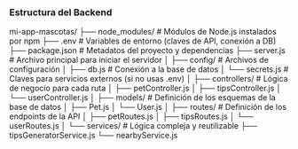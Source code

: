 ### Estructura del Backend
mi-app-mascotas/
├── node_modules/             # Módulos de Node.js instalados por npm
├── .env                      # Variables de entorno (claves de API, conexión a DB)
├── package.json              # Metadatos del proyecto y dependencias
├── server.js                 # Archivo principal para iniciar el servidor
│
├── config/                   # Archivos de configuración
│   ├── db.js                 # Conexión a la base de datos
│   └── secrets.js            # Claves para servicios externos (si no usas .env)
│
├── controllers/              # Lógica de negocio para cada ruta
│   ├── petController.js
│   ├── tipsController.js
│   └── userController.js
│
├── models/                   # Definición de los esquemas de la base de datos
│   ├── Pet.js
│   └── User.js
│
├── routes/                   # Definición de los endpoints de la API
│   ├── petRoutes.js
│   ├── tipsRoutes.js
│   └── userRoutes.js
│
└── services/                 # Lógica compleja y reutilizable
    ├── tipsGeneratorService.js
    └── nearbyService.js